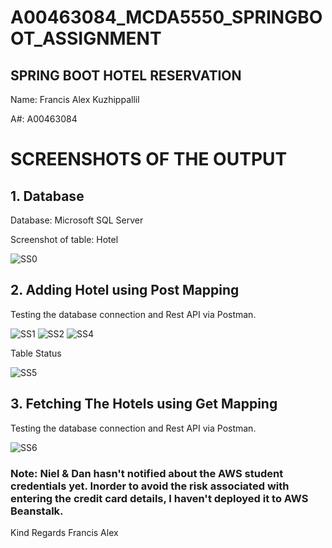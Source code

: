 # A00463084_MCDA5550_SPRINGBOOT_ASSIGNMENT

## SPRING BOOT HOTEL RESERVATION

Name: Francis Alex Kuzhippallil

A#: A00463084


# SCREENSHOTS OF THE OUTPUT

## 1. Database

Database: Microsoft SQL Server

Screenshot of table: Hotel

![SS0](https://user-images.githubusercontent.com/113076563/223150368-ee84e489-94a2-4971-9321-0ecbb1c9fa81.jpg)


## 2. Adding Hotel using Post Mapping

Testing the database connection and Rest API via Postman.

![SS1](https://user-images.githubusercontent.com/113076563/223151005-ffb67a7f-d9f5-4e37-8d2e-9dac338cf14e.jpg)
![SS2](https://user-images.githubusercontent.com/113076563/223151039-00b5e265-3b10-4042-9a90-87a13d36072c.jpg)
![SS4](https://user-images.githubusercontent.com/113076563/223151077-08db5680-4a98-4cb2-97c2-c09f75133775.jpg)

Table Status

![SS5](https://user-images.githubusercontent.com/113076563/223151249-967357b9-e47c-47ce-b915-df9ecef3a1f2.jpg)


## 3. Fetching The Hotels using Get Mapping

Testing the database connection and Rest API via Postman.

![SS6](https://user-images.githubusercontent.com/113076563/223151510-707b87fb-2714-4884-bcc9-6c95bf51cb1a.jpg)


### Note: Niel & Dan hasn't notified about the AWS student credentials yet. Inorder to avoid the risk associated with entering the credit card details, I haven't deployed it to AWS Beanstalk. 

Kind Regards
Francis Alex
